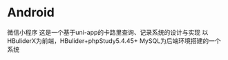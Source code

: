 # Android
微信小程序
这是一个基于uni-app的卡路里查询、记录系统的设计与实现
以HBuliderX为前端，HBulider+phpStudy5.4.45+ MySQL为后端环境搭建的一个系统
